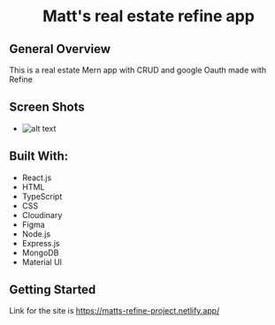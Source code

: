 <h1 align="center">Matt's real estate refine app</h1>

</div>

## General Overview

This is a real estate Mern app with CRUD and google Oauth made with Refine


## Screen Shots

* ![alt text](https://i.imgur.com/pzg3XzZ.png)



## Built With:

- React.js
- HTML
- TypeScript
- CSS
- Cloudinary
- Figma
- Node.js 
- Express.js
- MongoDB
- Material UI




## Getting Started

Link for the site is https://matts-refine-project.netlify.app/

